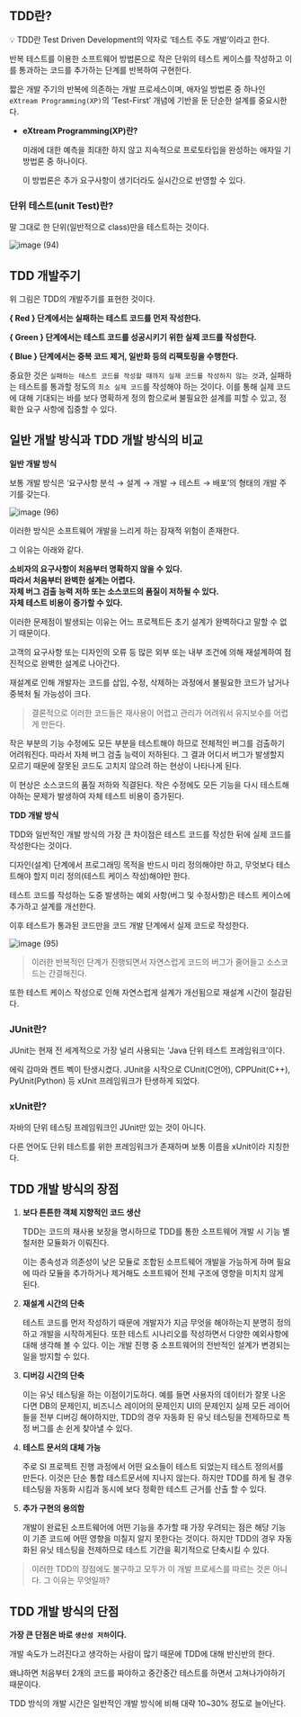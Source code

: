 ## **TDD란?**

<aside>
💡 TDD란 Test Driven Development의 약자로 ‘테스트 주도 개발’이라고 한다.

</aside>

반복 테스트를 이용한 소프트웨어 방법론으로 작은 단위의 테스트 케이스를 작성하고 이를 통과하는 코드를 추가하는 단계를 반복하여 구현한다.

짧은 개발 주기의 반복에 의존하는 개발 프로세스이며, 애자일 방법론 중 하나인 `eXtream Programming(XP)`의 ‘Test-First’ 개념에 기반을 둔 단순한 설계를 중요시한다.

- **eXtream Programming(XP)란?**
    
    미래에 대한 예측을 최대한 하지 않고 지속적으로 프로토타입을 완성하는 애자일 기방법론 중 하나이다.
    
    이 방법론은 추가 요구사항이 생기더라도 실시간으로 반영할 수 있다.
    

### **단위 테스트(unit Test)란?**

말 그대로 한 단위(일반적으로 class)만을 테스트하는 것이다.

![image (94)](https://github.com/Fun-Fun-Study/CS-Study/assets/101235186/d0c2d738-8c0f-497b-b1cb-3db2a7a75b75)

## **TDD 개발주기**

위 그림은 TDD의 개발주기를 표현한 것이다.

**{ Red } 단계에서는 실패하는 테스트 코드를 먼저 작성한다.**

**{ Green } 단계에서는 테스트 코드를 성공시키기 위한 실제 코드를 작성한다.**

**{ Blue } 단계에서는 중복 코드 제거, 일반화 등의 리팩토링을 수행한다.**

중요한 것은 `실패하는 테스트 코드를 작성할 때까지 실제 코드를 작성하지 않는 것`과, 실패하는 테스트를 통과할 정도의 `최소 실제 코드`를 작성해야 하는 것이다. 이를 통해 실제 코드에 대해 기대되는 바를 보다 명확하게 정의 함으로써 불필요한 설계를 피할 수 있고, 정확한 요구 사항에 집중할 수 있다.

## **일반 개발 방식과 TDD 개발 방식의 비교**

**일반 개발 방식**

보통 개발 방식은 ‘요구사항 분석 → 설계 → 개발 → 테스트 → 배포’의 형태의 개발 주기를 갖는다.

![image (96)](https://github.com/Fun-Fun-Study/CS-Study/assets/101235186/3f8b667d-6bd5-4c9b-9dcf-939332d8faa9)

이러한 방식은 소프트웨어 개발을 느리게 하는 잠재적 위험이 존재한다.

그 이유는 아래와 같다.

**소비자의 요구사항이 처음부터 명확하지 않을 수 있다.<br>
따라서 처음부터 완벽한 설계는 어렵다.<br>
자체 버그 검출 능력 저하 또는 소스코드의 품질이 저하될 수 있다.<br>
자체 테스트 비용이 증가할 수 있다.**

이러한 문제점이 발생되는 이유는 어느 프로젝트든 초기 설계가 완벽하다고 말할 수 없기 때문이다.

고객의 요구사항 또는 디자인의 오류 등 많은 외부 또는 내부 조건에 의해 재설계하여 점진적으로 완벽한 설계로 나아간다.

재설계로 인해 개발자는 코드를 삽입, 수정, 삭제하는 과정에서 불필요한 코드가 남거나 중복처 될 가능성이 크다.

> 결론적으로 이러한 코드들은 재사용이 어렵고 관리가 어려워서 유지보수를 어렵게 만든다.
> 

작은 부분의 기능 수정에도 모든 부분을 테스트해야 하므로 전체적인 버그를 검출하기 어려워진다. 따라서 자체 버그 검출 능력이 저하된다. 그 결과 어디서 버그가 발생할지 모르기 때문에 잘못된 코드도 고치지 않으려 하는 현상이 나타나게 된다.

이 현상은 소스코드의 품질 저하와 직결된다. 작은 수정에도 모든 기능을 다시 테스트해야하는 문제가 발생하여 자체 테스트 비용이 증가된다.

**TDD 개발 방식**

TDD와 일반적인 개발 방식의 가장 큰 차이점은 테스트 코드를 작성한 뒤에 실제 코드를 작성한다는 것이다.

디자인(설계) 단계에서 프로그래밍 목적을 반드시 미리 정의해야만 하고, 무엇보다 테스트해야 할지 미리 정의(테스트 케이스 작성)해야만 한다.

테스트 코드를 작성하는 도중 발생하는 예외 사항(버그 및 수정사항)은 테스트 케이스에 추가하고 설계를 개선한다.

이후 테스트가 통과된 코드만을 코드 개발 단계에서 실제 코드로 작성한다.

![image (95)](https://github.com/Fun-Fun-Study/CS-Study/assets/101235186/6b455cd1-9186-4672-b9f4-0e14cf9cc0eb)
> 이러한 반복적인 단계가 진행되면서 자연스럽게 코드의 버그가 줄어들고 소스코드는 간결해진다.
> 

또한 테스트 케이스 작성으로 인해 자연스럽게 설계가 개선됨으로 재설계 시간이 절감된다.

### **JUnit란?**

JUnit는 현재 전 세계적으로 가장 널리 사용되는 ‘Java 단위 테스트 프레임워크’이다.

에릭 감마와 켄트 벡이 탄생시켰다. JUnit을 시작으로 CUnit(C언어), CPPUnit(C++), PyUnit(Python) 등 xUnit 프레임워크가 탄생하게 되었다.

### **xUnit란?**

자바의 단위 테스팅 프레임워크인 JUnit만 있는 것이 아니다.

다른 언어도 단위 테스트를 위한 프레임워크가 존재하며 보통 이름을 xUnit이라 지칭한다.

## **TDD 개발 방식의 장점**

1. **보다 튼튼한 객체 지향적인 코드 생산**
    
    TDD는 코드의 재사용 보장을 명시하므로 TDD를 통한 소프트웨어 개발 시 기능 별 철저한 모듈화가 이뤄진다.
    
    이는 종속성과 의존성이 낮은 모듈로 조합된 소프트웨어 개발을 가능하게 하며 필요에 따라 모듈을 추가하거나 제거해도 소프트웨어 전체 구조에 영향을 미치치 않게 된다.
    
2. **재설계 시간의 단축**
    
    테스트 코드를 먼저 작성하기 때문에 개발자가 지금 무엇을 해야하는지 분명히 정의하고 개발을 시작하게된다. 또한 테스트 시나리오를 작성하면서 다양한 예외사항에 대해 생각해 볼 수 있다. 이는 개발 진행 중 소프트웨어의 전반적인 설계가 변경되는 일을 방지할 수 있다.
    
3. **디버깅 시간의 단축**
    
    이는 유닛 테스팅을 하는 이점이기도하다. 예를 들면 사용자의 데이터가 잘못 나온다면 DB의 문제인지, 비즈니스 레이어의 문제인지 UI의 문제인지 실제 모든 레이어들을 전부 디버깅 해야하지만, TDD의 경우 자동화 된 유닛 테스팅을 전제하므로 특정 버그를 손 쉰게 찾아낼 수 있다.
    
4. **테스트 문서의 대체 가능**
    
    주로 SI 프로젝트 진행 과정에서 어떤 요소들이 테스트 되었는지 테스트 정의서를 만든다. 이것은 단순 통합 테스트문서에 지나지 않는다. 하지만 TDD를 하게 될 경우 테스팅을 자동화 시킴과 동시에 보다 정확한 테스트 근거를 산출 할 수 있다.
    
5. **추가 구현의 용의함**
    
    개발이 완료된 소프트웨어에 어떤 기능을 추가할 때 가장 우려되는 점은 해당 기능이 기존 코드에 어떤 영향을 미칠지 알지 못한다는 것이다. 하지만 TDD의 경우 자동화된 유닛 테스팅을 전제하므로 테스트 기간을 획기적으로 단축시킬 수 있다.
    

> 이러한 TDD의 장점에도 불구하고 모두가 이 개발 프로세스를 따르는 것은 아니다. 그 이유는 무엇일까?
> 

## **TDD 개발 방식의 단점**

**가장 큰 단점은 바로 `생산성 저하`이다.**

개발 속도가 느려진다고 생각하는 사람이 많기 때문에 TDD에 대해 반신반의 한다.

왜냐하면 처음부터 2개의 코드를 짜야하고 중간중간 테스트를 하면서 고쳐나가야하기 때문이다.

TDD 방식의 개발 시간은 일반적인 개발 방식에 비해 대략 10~30% 정도로 늘어난다.
